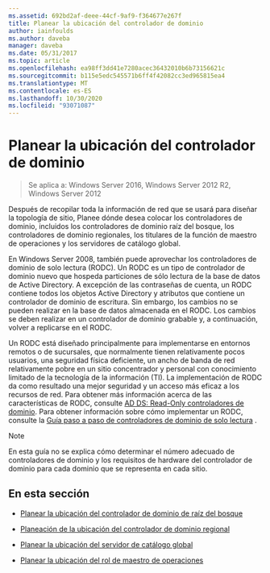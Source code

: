 ```yaml
---
ms.assetid: 692bd2af-deee-44cf-9af9-f364677e267f
title: Planear la ubicación del controlador de dominio
author: iainfoulds
ms.author: daveba
manager: daveba
ms.date: 05/31/2017
ms.topic: article
ms.openlocfilehash: ea98ff3dd41e7280acec36432010b6b73156621c
ms.sourcegitcommit: b115e5edc545571b6ff4f42082cc3ed965815ea4
ms.translationtype: MT
ms.contentlocale: es-ES
ms.lasthandoff: 10/30/2020
ms.locfileid: "93071087"
---
```

# <a name="planning-domain-controller-placement"></a>Planear la ubicación del controlador de dominio

> Se aplica a: Windows Server 2016, Windows Server 2012 R2, Windows Server 2012

Después de recopilar toda la información de red que se usará para diseñar la topología de sitio, Planee dónde desea colocar los controladores de dominio, incluidos los controladores de dominio raíz del bosque, los controladores de dominio regionales, los titulares de la función de maestro de operaciones y los servidores de catálogo global.

En Windows Server 2008, también puede aprovechar los controladores de dominio de solo lectura (RODC). Un RODC es un tipo de controlador de dominio nuevo que hospeda particiones de sólo lectura de la base de datos de Active Directory. A excepción de las contraseñas de cuenta, un RODC contiene todos los objetos Active Directory y atributos que contiene un controlador de dominio de escritura. Sin embargo, los cambios no se pueden realizar en la base de datos almacenada en el RODC. Los cambios se deben realizar en un controlador de dominio grabable y, a continuación, volver a replicarse en el RODC.

Un RODC está diseñado principalmente para implementarse en entornos remotos o de sucursales, que normalmente tienen relativamente pocos usuarios, una seguridad física deficiente, un ancho de banda de red relativamente pobre en un sitio concentrador y personal con conocimiento limitado de la tecnología de la información (TI). La implementación de RODC da como resultado una mejor seguridad y un acceso más eficaz a los recursos de red. Para obtener más información acerca de las características de RODC, consulte [AD DS: Read-Only controladores de dominio](/previous-versions/windows/it-pro/windows-server-2008-r2-and-2008/cc732801(v=ws.10)). Para obtener información sobre cómo implementar un RODC, consulte la [Guía paso a paso de controladores de dominio de solo lectura](/previous-versions/windows/it-pro/windows-server-2008-r2-and-2008/cc772234(v=ws.10)) .

> [!NOTE]
> En esta guía no se explica cómo determinar el número adecuado de controladores de dominio y los requisitos de hardware del controlador de dominio para cada dominio que se representa en cada sitio.

## <a name="in-this-section"></a>En esta sección

- [Planear la ubicación del controlador de dominio de raíz del bosque](../../ad-ds/plan/Planning-Forest-Root-Domain-Controller-Placement.md)

- [Planeación de la ubicación del controlador de dominio regional](../../ad-ds/plan/Planning-Regional-Domain-Controller-Placement.md)

- [Planear la ubicación del servidor de catálogo global](../../ad-ds/plan/Planning-Global-Catalog-Server-Placement.md)

- [Planear la ubicación del rol de maestro de operaciones](../../ad-ds/plan/Planning-Operations-Master-Role-Placement.md)
